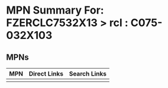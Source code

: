 



# MPN Summary For: FZERCLC7532X13 > rcl : C075-032X103

## MPNs
  

|MPN|Direct Links|Search Links|
| :--- | :--- | :--- |
||||
